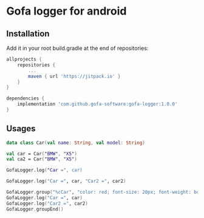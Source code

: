 # Gofa logger for android

## Installation

Add it in your root build.gradle at the end of repositories:
```groovy
allprojects {
    repositories {
        ...
        maven { url 'https://jitpack.io' }
    }
}
```

```groovy
dependencies {
    implementation 'com.github.gofa-software:gofa-logger:1.0.0'
}
```

## Usages
```kotlin
data class Car(val name: String, val model: String)

val car = Car("BMW", "X5")
val ca2 = Car("BMW", "X5")

GofaLogger.log("Car =", car)

GofaLogger.log("Car =", car, "Car2 =", car2)

GofaLogger.group("%cCar", "color: red; font-size: 20px; font-weight: bold;")
GofaLogger.log("Car =", car)
GofaLogger.log("Car2 =", car2)
GofaLogger.groupEnd()

```
